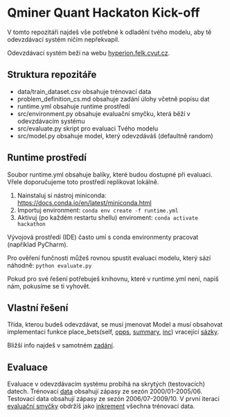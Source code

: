 # Qminer Quant Hackaton Kick-off

V tomto repozitáři najdeš vše potřebné k odladění tvého modelu, aby tě odevzdávací systém ničím nepřekvapil.

Odevzdávací systém beží na webu [hyperion.felk.cvut.cz](https://hyperion.felk.cvut.cz/).

## Struktura repozitáře
* data/train_dataset.csv obsahuje trénovací data
* problem_definition_cs.md obsahuje zadání úlohy včetně popisu dat
* runtime.yml obsahuje runtime prostředí
* src/environment.py obsahuje evaluační smyčku, která běží v odevzdávacím systému
* src/evaluate.py skript pro evaluaci Tvého modelu
* src/model.py obsahuje model, který odevzdáváš (defaultně random)

## Runtime prostředí

Soubor runtime.yml obsahuje balíky, které budou dostupné při evaluaci. Vřele doporučujeme toto prostředí replikovat lokálně.

1. Nainstaluj si nástroj miniconda: https://docs.conda.io/en/latest/miniconda.html
2. Importuj environment: `conda env create -f runtime.yml`
3. Aktivuj (po každém restartu shellu) enviroment: `conda activate hackathon` 

Vývojová prostředí (IDE) často umí s conda environmenty pracovat (například PyCharm).

Pro ověření funčnosti můžeš rovnou spustit evaluaci modelu, který sází náhodně: `python evaluate.py`

Pokud pro své řešení potřebuješ knihovnu, které v runtime.yml není, napiš nám, pokusíme se ti vyhovět.

## Vlastní řešení

Třída, kterou budeš odevzdávat, se musí jmenovat Model a musí obsahovat implementaci funkce place_bets(self, [opps](https://github.com/IDA-CTU/QQH2022/blob/master/problem_definition_cs.md#dataframe-s%C3%A1zka%C5%99sk%C3%BDch-p%C5%99%C3%ADle%C5%BEitost%C3%AD), [summary](https://github.com/IDA-CTU/QQH2022/blob/master/problem_definition_cs.md#dataframe-se-shrnut%C3%ADm), [inc](https://github.com/IDA-CTU/QQH2022/blob/master/problem_definition_cs.md#dataframe-inkrement%C3%A1ln%C3%ADch-dat)) vracející [sázky](https://github.com/IDA-CTU/QQH2022/blob/master/problem_definition_cs.md#dataframe-s%C3%A1zek).

Bližší info najdeš v samotném [zadání](https://github.com/IDA-CTU/QQH2022/blob/master/problem_definition_cs.md).

## Evaluace

Evaluace v odevzdávacím systému probíhá na skrytých (testovacích) datech. Trénovací [data](https://github.com/IDA-CTU/QQH2022/blob/master/data/training_data.csv) obsahují zápasy ze sezón 2000/01-2005/06.
Testovací data obsahují zápasy ze sezón 2006/07-2009/10.
V první iteraci [evaluační smyčky](https://github.com/IDA-CTU/QQH2022/blob/master/src/environment.py#L37) obdržíš jako [inkrement](https://github.com/IDA-CTU/QQH2022/blob/master/problem_definition_cs.md#dataframe-inkrement%C3%A1ln%C3%ADch-dat) všechna trénovací data.
